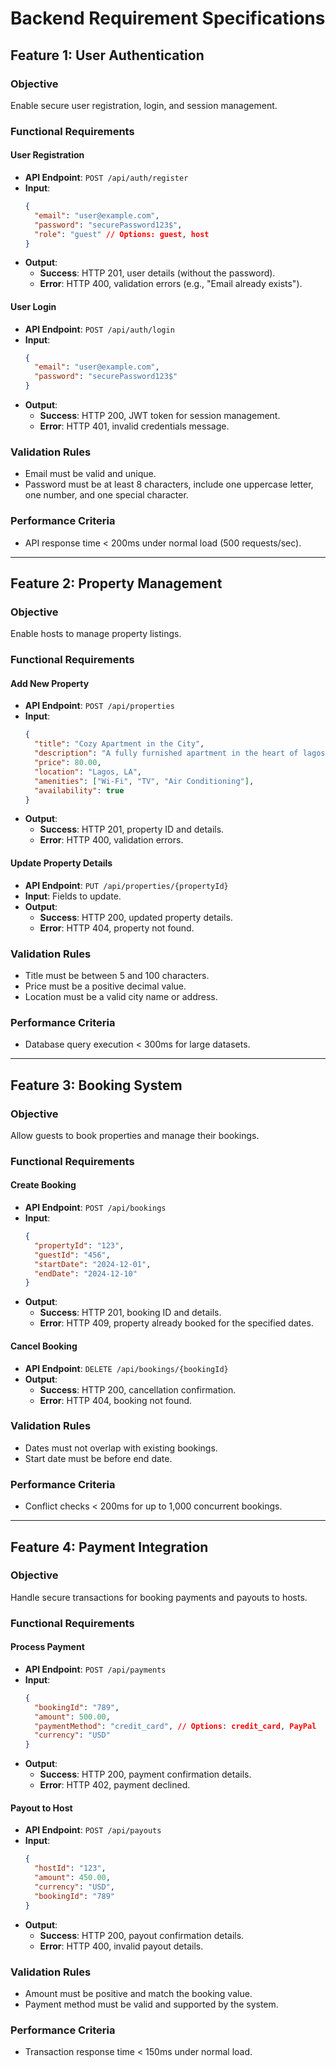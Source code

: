 # Backend Requirement Specifications  

## Feature 1: **User Authentication**  
### Objective  
Enable secure user registration, login, and session management.  

### Functional Requirements  
#### User Registration  
- **API Endpoint**: `POST /api/auth/register`  
- **Input**:  
  ```json
  {
    "email": "user@example.com",
    "password": "securePassword123$",
    "role": "guest" // Options: guest, host
  }
  ```  
- **Output**:  
  - **Success**: HTTP 201, user details (without the password).  
  - **Error**: HTTP 400, validation errors (e.g., "Email already exists").  

#### User Login  
- **API Endpoint**: `POST /api/auth/login`  
- **Input**:  
  ```json
  {
    "email": "user@example.com",
    "password": "securePassword123$"
  }
  ```  
- **Output**:  
  - **Success**: HTTP 200, JWT token for session management.  
  - **Error**: HTTP 401, invalid credentials message.  

### Validation Rules  
- Email must be valid and unique.  
- Password must be at least 8 characters, include one uppercase letter, one number, and one special character.  

### Performance Criteria  
- API response time < 200ms under normal load (500 requests/sec).  

---

## Feature 2: **Property Management**  
### Objective  
Enable hosts to manage property listings.  

### Functional Requirements  
#### Add New Property  
- **API Endpoint**: `POST /api/properties`  
- **Input**:  
  ```json
  {
    "title": "Cozy Apartment in the City",
    "description": "A fully furnished apartment in the heart of lagos.",
    "price": 80.00,
    "location": "Lagos, LA",
    "amenities": ["Wi-Fi", "TV", "Air Conditioning"],
    "availability": true
  }
  ```  
- **Output**:  
  - **Success**: HTTP 201, property ID and details.  
  - **Error**: HTTP 400, validation errors.  

#### Update Property Details  
- **API Endpoint**: `PUT /api/properties/{propertyId}`  
- **Input**: Fields to update.  
- **Output**:  
  - **Success**: HTTP 200, updated property details.  
  - **Error**: HTTP 404, property not found.  

### Validation Rules  
- Title must be between 5 and 100 characters.  
- Price must be a positive decimal value.  
- Location must be a valid city name or address.  

### Performance Criteria  
- Database query execution < 300ms for large datasets.  

---

## Feature 3: **Booking System**  
### Objective  
Allow guests to book properties and manage their bookings.  

### Functional Requirements  
#### Create Booking  
- **API Endpoint**: `POST /api/bookings`  
- **Input**:  
  ```json
  {
    "propertyId": "123",
    "guestId": "456",
    "startDate": "2024-12-01",
    "endDate": "2024-12-10"
  }
  ```  
- **Output**:  
  - **Success**: HTTP 201, booking ID and details.  
  - **Error**: HTTP 409, property already booked for the specified dates.  

#### Cancel Booking  
- **API Endpoint**: `DELETE /api/bookings/{bookingId}`  
- **Output**:  
  - **Success**: HTTP 200, cancellation confirmation.  
  - **Error**: HTTP 404, booking not found.  

### Validation Rules  
- Dates must not overlap with existing bookings.  
- Start date must be before end date.  

### Performance Criteria  
- Conflict checks < 200ms for up to 1,000 concurrent bookings.  

---

## Feature 4: **Payment Integration**  
### Objective  
Handle secure transactions for booking payments and payouts to hosts.  

### Functional Requirements  
#### Process Payment  
- **API Endpoint**: `POST /api/payments`  
- **Input**:  
  ```json
  {
    "bookingId": "789",
    "amount": 500.00,
    "paymentMethod": "credit_card", // Options: credit_card, PayPal
    "currency": "USD"
  }
  ```  
- **Output**:  
  - **Success**: HTTP 200, payment confirmation details.  
  - **Error**: HTTP 402, payment declined.  

#### Payout to Host  
- **API Endpoint**: `POST /api/payouts`  
- **Input**:  
  ```json
  {
    "hostId": "123",
    "amount": 450.00,
    "currency": "USD",
    "bookingId": "789"
  }
  ```  
- **Output**:  
  - **Success**: HTTP 200, payout confirmation details.  
  - **Error**: HTTP 400, invalid payout details.  

### Validation Rules  
- Amount must be positive and match the booking value.  
- Payment method must be valid and supported by the system.  

### Performance Criteria  
- Transaction response time < 150ms under normal load.  
